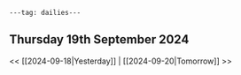 ```
---tag: dailies---
```

## Thursday 19th September 2024


<< [[2024-09-18|Yesterday]] | [[2024-09-20|Tomorrow]] >>





